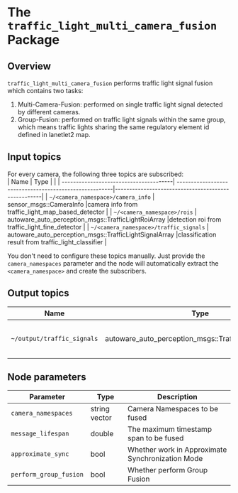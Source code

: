 # The `traffic_light_multi_camera_fusion` Package

## Overview

`traffic_light_multi_camera_fusion` performs traffic light signal fusion which contains two tasks:

1. Multi-Camera-Fusion: performed on single traffic light signal detected by different cameras.
2. Group-Fusion: performed on traffic light signals within the same group, which means traffic lights sharing the same regulatory element id defined in lanetlet2 map.

## Input topics

For every camera, the following three topics are subscribed:  
| Name | Type | |
| ---------------------------------------| -------------------------------------------------------|----------------------------------------------------|
| `~/<camera_namespace>/camera_info` | sensor_msgs::CameraInfo |camera info from traffic_light_map_based_detector |
| `~/<camera_namespace>/rois` | autoware_auto_perception_msgs::TrafficLightRoiArray |detection roi from traffic_light_fine_detector |
| `~/<camera_namespace>/traffic_signals` | autoware_auto_perception_msgs::TrafficLightSignalArray |classification result from traffic_light_classifier |

You don't need to configure these topics manually. Just provide the `camera_namespaces` parameter and the node will automatically extract the `<camera_namespace>` and create the subscribers.

## Output topics

| Name                       | Type                                                   | Description                        |
| -------------------------- | ------------------------------------------------------ | ---------------------------------- |
| `~/output/traffic_signals` | autoware_auto_perception_msgs::TrafficLightSignalArray | traffic light signal fusion result |

## Node parameters

| Parameter              | Type          | Description                                      |
| ---------------------- | ------------- | ------------------------------------------------ |
| `camera_namespaces`    | string vector | Camera Namespaces to be fused                    |
| `message_lifespan`     | double        | The maximum timestamp span to be fused           |
| `approximate_sync`     | bool          | Whether work in Approximate Synchronization Mode |
| `perform_group_fusion` | bool          | Whether perform Group Fusion                     |
